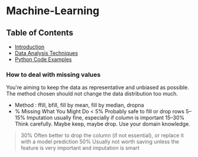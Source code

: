 # Machine-Learning

## Table of Contents
- [Introduction](#introduction)
- [Data Analysis Techniques](#data-analysis-techniques)
- [Python Code Examples](#python-code-examples)


### How to deal with missing values
You're aiming to keep the data as representative and unbiased as possible. The method chosen should not change the data distribution too much.
+ Method : ffill, bfill, fill by mean, fill by median, dropna
+ % Missing	What You Might Do
< 5%	Probably safe to fill or drop rows
5–15%	Imputation usually fine, especially if column is important
15–30%	Think carefully. Maybe keep, maybe drop. Use your domain knowledge.
>30%	Often better to drop the column (if not essential), or replace it with a model prediction
>50%	Usually not worth saving unless the feature is very important and imputation is smart
